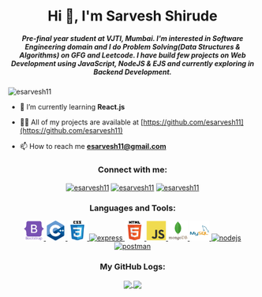 <h1 align="center">Hi 👋, I'm Sarvesh Shirude</h1>
<h5 align="center">Pre-final year student at VJTI, Mumbai. I'm interested in Software Engineering domain and I do Problem Solving(Data Structures & Algorithms) on GFG and Leetcode. I have build few projects on Web Development using JavaScript, NodeJS & EJS and currently exploring in Backend Development.</h5>

<p align="left"> <img src="https://komarev.com/ghpvc/?username=esarvesh11&label=Profile%20views&color=0e75b6&style=flat" alt="esarvesh11" /> </p>

- 🌱 I’m currently learning **React.js**

- 👨‍💻 All of my projects are available at [https://github.com/esarvesh11](https://github.com/esarvesh11)

- 📫 How to reach me **esarvesh11@gmail.com**

<h3 align="center">Connect with me:</h3>
<p align="center">
<a href="https://twitter.com/esarvesh11" target="blank"><img align="center" src="https://raw.githubusercontent.com/rahuldkjain/github-profile-readme-generator/master/src/images/icons/Social/twitter.svg" alt="esarvesh11" height="30" width="40" /></a>
<a href="https://linkedin.com/in/esarvesh11" target="blank"><img align="center" src="https://raw.githubusercontent.com/rahuldkjain/github-profile-readme-generator/master/src/images/icons/Social/linked-in-alt.svg" alt="esarvesh11" height="30" width="40" /></a>
<a href="https://instagram.com/esarvesh11" target="blank"><img align="center" src="https://raw.githubusercontent.com/rahuldkjain/github-profile-readme-generator/master/src/images/icons/Social/instagram.svg" alt="esarvesh11" height="30" width="40" /></a>
</p>

<h3 align="center">Languages and Tools:</h3>
<p align="center"> <a href="https://getbootstrap.com" target="_blank" rel="noreferrer"> <img src="https://raw.githubusercontent.com/devicons/devicon/master/icons/bootstrap/bootstrap-plain-wordmark.svg" alt="bootstrap" width="40" height="40"/> </a> <a href="https://www.w3schools.com/cpp/" target="_blank" rel="noreferrer"> <img src="https://raw.githubusercontent.com/devicons/devicon/master/icons/cplusplus/cplusplus-original.svg" alt="cplusplus" width="40" height="40"/> </a> <a href="https://www.w3schools.com/css/" target="_blank" rel="noreferrer"> <img src="https://raw.githubusercontent.com/devicons/devicon/master/icons/css3/css3-original-wordmark.svg" alt="css3" width="40" height="40"/> </a> <a href="https://expressjs.com" target="_blank" rel="noreferrer"> <img src="[[https://raw.githubusercontent.com/devicons/devicon/master/icons/express/express-original-wordmark.svg](https://www.google.com/url?sa=i&url=https%3A%2F%2Fcommons.wikimedia.org%2Fwiki%2FFile%3AExpressjs.png&psig=AOvVaw3IWZEMlcAFd-WDwVbZW6Rt&ust=1666930862775000&source=images&cd=vfe&ved=0CA0QjRxqFwoTCPD83cHH__oCFQAAAAAdAAAAABAO)](https://upload.wikimedia.org/wikipedia/commons/6/64/Expressjs.png)" alt="express" width="40" height="40"/> </a> <a href="https://www.w3.org/html/" target="_blank" rel="noreferrer"> <img src="https://raw.githubusercontent.com/devicons/devicon/master/icons/html5/html5-original-wordmark.svg" alt="html5" width="40" height="40"/> </a> <a href="https://developer.mozilla.org/en-US/docs/Web/JavaScript" target="_blank" rel="noreferrer"> <img src="https://raw.githubusercontent.com/devicons/devicon/master/icons/javascript/javascript-original.svg" alt="javascript" width="40" height="40"/> </a> <a href="https://www.mongodb.com/" target="_blank" rel="noreferrer"> <img src="https://raw.githubusercontent.com/devicons/devicon/master/icons/mongodb/mongodb-original-wordmark.svg" alt="mongodb" width="40" height="40"/> </a> <a href="https://www.mysql.com/" target="_blank" rel="noreferrer"> <img src="https://raw.githubusercontent.com/devicons/devicon/master/icons/mysql/mysql-original-wordmark.svg" alt="mysql" width="40" height="40"/> </a> <a href="https://nodejs.org" target="_blank" rel="noreferrer"> <img src="[[https://raw.githubusercontent.com/devicons/devicon/master/icons/nodejs/nodejs-original-wordmark.svg](https://www.google.com/url?sa=i&url=https%3A%2F%2Fpixabay.com%2Fvectors%2Fnode-js-logo-nodejs-javascript-736399%2F&psig=AOvVaw2GxMP_jzKRwfhIv58LODm8&ust=1666930953508000&source=images&cd=vfe&ved=0CA0QjRxqFwoTCNj9he3H__oCFQAAAAAdAAAAABAI)](https://cdn.pixabay.com/photo/2015/04/23/17/41/node-js-736399_1280.png)" alt="nodejs" width="40" height="40"/> </a> <a href="https://postman.com" target="_blank" rel="noreferrer"> <img src="https://www.vectorlogo.zone/logos/getpostman/getpostman-icon.svg" alt="postman" width="40" height="40"/> </a> </p>

<h3 align="center">My GitHub Logs:</h3>
<p align="center"> <a href="https://github.com/esarvesh11/github-readme-stats">
  <img align="center" src="https://github-readme-stats.vercel.app/api?username=esarvesh11&show_icons=true&theme=radical" />
</a>
<a href="https://github.com/esarvesh11/github-readme-stats">
  <img align="center" src="https://github-readme-stats.vercel.app/api/top-langs/?username=esarvesh11&langs_count=4" />
</a> </p>
<!-- [![Sarvesh's GitHub stats](https://github-readme-stats.vercel.app/api?username=esarvesh11&show_icons=true&theme=radical)](https://github.com/esarvesh11/github-readme-stats)
[![Top Langs](https://github-readme-stats.vercel.app/api/top-langs/?username=esarvesh11&langs_count=4)](https://github.com/esarvesh11/github-readme-stats) -->

<!---
esarvesh11/esarvesh11 is a ✨ special ✨ repository because its `README.md` (this file) appears on your GitHub profile.
You can click the Preview link to take a look at your changes.
--->
